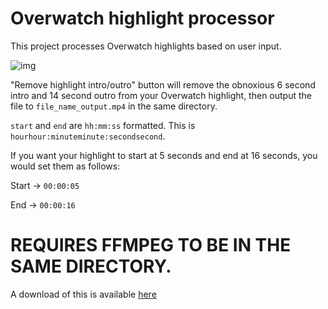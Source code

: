 # Overwatch highlight processor
This project processes Overwatch highlights based on user input.

![img](https://i.imgur.com/uO8iiKf.png)

"Remove highlight intro/outro" button will remove the obnoxious 6 second intro and 14 second outro from your Overwatch highlight, then output the file to `file_name_output.mp4` in the same directory.

`start` and `end` are `hh:mm:ss` formatted. This is `hourhour:minuteminute:secondsecond`.

If you want your highlight to start at 5 seconds and end at 16 seconds, you would set them as follows:

Start -> `00:00:05`

End   -> `00:00:16`

# REQUIRES FFMPEG TO BE IN THE SAME DIRECTORY.
A download of this is available [here](https://mega.nz/file/I0NxySYK#cM5yU3p4l5Ryb_nz1KRBkaxHqwPHo1g1wsRbzF5AObQ)
